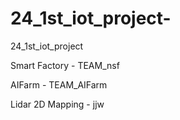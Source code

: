 # 24_1st_iot_project-
24_1st_iot_project 

Smart Factory - TEAM_nsf

AIFarm - TEAM_AIFarm

Lidar 2D Mapping - jjw
